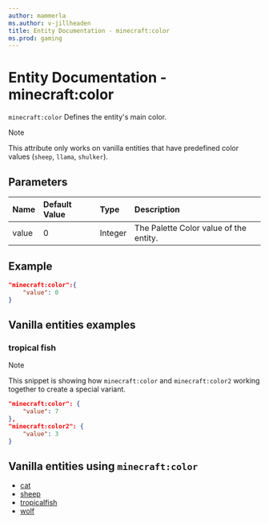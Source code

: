 ```yaml
---
author: mammerla
ms.author: v-jillheaden
title: Entity Documentation - minecraft:color
ms.prod: gaming
---
```


# Entity Documentation -  minecraft:color

`minecraft:color` Defines the entity's main color.

> [!NOTE]
> This attribute only works on vanilla entities that have predefined color values (`sheep`, `llama`, `shulker`).

## Parameters

|Name |Default Value  |Type  |Description  |
|:----------|:----------|:----------|:----------|
|value| 0| Integer|  The Palette Color value of the entity. |

## Example

```json
"minecraft:color":{
    "value": 0
}
```

## Vanilla entities examples

### tropical fish

>[!Note]
>This snippet is showing how `minecraft:color` and `minecraft:color2` working together to create a special variant.

```json
"minecraft:color": {
    "value": 7
},
"minecraft:color2": {
    "value": 3
}
```

## Vanilla entities using `minecraft:color`

- [cat](../../../../Source/VanillaBehaviorPack_Snippets/entities/cat.md)
- [sheep](../../../../Source/VanillaBehaviorPack_Snippets/entities/sheep.md)
- [tropicalfish](../../../../Source/VanillaBehaviorPack_Snippets/entities/tropicalfish.md)
- [wolf](../../../../Source/VanillaBehaviorPack_Snippets/entities/wolf.md)

